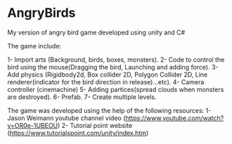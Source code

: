 # AngryBirds
My version of angry bird game developed using unity and C#

The game include:

1- Import arts (Background, birds, boxes, monsters).
2- Code to control the bird using the mouse(Dragging the bird, Launching and adding force).
3- Add physics (Rigidbody2d, Box collider 2D, Polygon Collider 2D, Line renderer(indicator for the bird direction in release)...etc).
4- Camera controller (cinemachine)
5- Adding partices(spread clouds when monsters are destroyed).
6- Prefab.
7- Create multiple levels.

The game was developed using the help of the following resources:
1- Jason Weimann youtube channel video (https://www.youtube.com/watch?v=OR0e-1UBEOU)
2- Tutorial point website (https://www.tutorialspoint.com/unity/index.htm)
